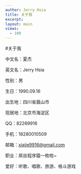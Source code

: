 ```yaml
---
author: Jerry Hsia
title: 关于我
excerpt:
layout: main
views:
  - 100
---
```

#关于我


中文名：夏杰

英文名：Jerry Hsia

性别：男

生日：1990.09.16

出生地：四川省眉山市

现居地：北京市海淀区

QQ：82269916

手机：18280010509

邮箱：xiajie9916@gmail.com

职业：屌丝程序猿一枚啦~

爱好：听歌、唱歌、旅游、格斗游戏




